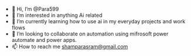 - 👋 Hi, I’m @Para599
- 👀 I’m interested in anything Ai related
- 🌱 I’m currently learning how to use ai in my everyday projects and work flows
- 💞️ I’m looking to collaborate on automation using mifrosoft power automate and power apps.
- 📫 How to reach me shamparasram@gmail.com

<!---
Para599/Para599 is a ✨ special ✨ repository because its `README.md` (this file) appears on your GitHub profile.
You can click the Preview link to take a look at your changes.
--->
